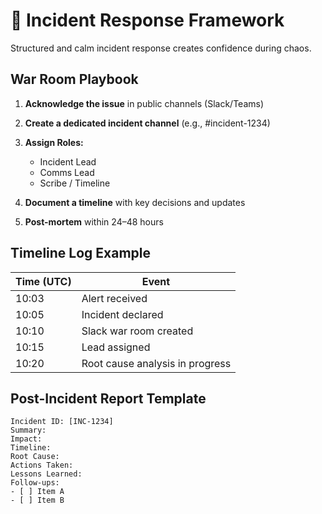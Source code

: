 # 🚨 Incident Response Framework

Structured and calm incident response creates confidence during chaos.

## War Room Playbook

1. **Acknowledge the issue** in public channels (Slack/Teams)
2. **Create a dedicated incident channel** (e.g., #incident-1234)
3. **Assign Roles:**
   - Incident Lead
   - Comms Lead
   - Scribe / Timeline

4. **Document a timeline** with key decisions and updates
5. **Post-mortem** within 24–48 hours

## Timeline Log Example

| Time (UTC) | Event |
|------------|-------|
| 10:03      | Alert received |
| 10:05      | Incident declared |
| 10:10      | Slack war room created |
| 10:15      | Lead assigned |
| 10:20      | Root cause analysis in progress |

## Post-Incident Report Template

```
Incident ID: [INC-1234]  
Summary:  
Impact:  
Timeline:  
Root Cause:  
Actions Taken:  
Lessons Learned:  
Follow-ups:
- [ ] Item A
- [ ] Item B
```
